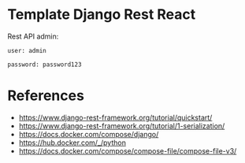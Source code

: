 # Template Django Rest React

Rest API admin:

`user: admin`

`password: password123`

# References

- https://www.django-rest-framework.org/tutorial/quickstart/
- https://www.django-rest-framework.org/tutorial/1-serialization/
- https://docs.docker.com/compose/django/
- https://hub.docker.com/_/python
- https://docs.docker.com/compose/compose-file/compose-file-v3/
